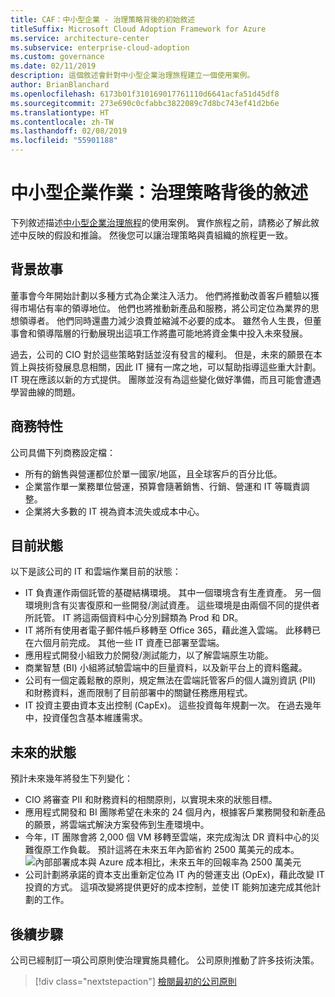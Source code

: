 ```yaml
---
title: CAF：中小型企業 - 治理策略背後的初始敘述
titleSuffix: Microsoft Cloud Adoption Framework for Azure
ms.service: architecture-center
ms.subservice: enterprise-cloud-adoption
ms.custom: governance
ms.date: 02/11/2019
description: 這個敘述會針對中小型企業治理旅程建立一個使用案例。
author: BrianBlanchard
ms.openlocfilehash: 6173b01f310169017761110d6641acfa51d45df8
ms.sourcegitcommit: 273e690c0cfabbc3822089c7d8bc743ef41d2b6e
ms.translationtype: HT
ms.contentlocale: zh-TW
ms.lasthandoff: 02/08/2019
ms.locfileid: "55901188"
---
```

# <a name="small-to-medium-enterprise-the-narrative-behind-the-governance-strategy"></a>中小型企業作業：治理策略背後的敘述

下列敘述描述[中小型企業治理旅程](./overview.md)的使用案例。 實作旅程之前，請務必了解此敘述中反映的假設和推論。 然後您可以讓治理策略與貴組織的旅程更一致。

## <a name="back-story"></a>背景故事

董事會今年開始計劃以多種方式為企業注入活力。 他們將推動改善客戶體驗以獲得市場佔有率的領導地位。 他們也將推動新產品和服務，將公司定位為業界的思想領導者。 他們同時還盡力減少浪費並縮減不必要的成本。 雖然令人生畏，但董事會和領導階層的行動展現出這項工作將盡可能地將資金集中投入未來發展。

過去，公司的 CIO 對於這些策略對話並沒有發言的權利。 但是，未來的願景在本質上與技術發展息息相關，因此 IT 擁有一席之地，可以幫助指導這些重大計劃。 IT 現在應該以新的方式提供。 團隊並沒有為這些變化做好準備，而且可能會遭遇學習曲線的問題。

## <a name="business-characteristics"></a>商務特性

公司具備下列商務設定檔：

- 所有的銷售與營運都位於單一國家/地區，且全球客戶的百分比低。
- 企業當作單一業務單位營運，預算會隨著銷售、行銷、營運和 IT 等職責調整。
- 企業將大多數的 IT 視為資本流失或成本中心。

## <a name="current-state"></a>目前狀態

以下是該公司的 IT 和雲端作業目前的狀態：

- IT 負責運作兩個託管的基礎結構環境。 其中一個環境含有生產資產。 另一個環境則含有災害復原和一些開發/測試資產。 這些環境是由兩個不同的提供者所託管。 IT 將這兩個資料中心分別歸類為 Prod 和 DR。
- IT 將所有使用者電子郵件帳戶移轉至 Office 365，藉此進入雲端。 此移轉已在六個月前完成。 其他一些 IT 資產已部署至雲端。
- 應用程式開發小組致力於開發/測試能力，以了解雲端原生功能。
- 商業智慧 (BI) 小組將試驗雲端中的巨量資料，以及新平台上的資料鑑藏。
- 公司有一個定義鬆散的原則，規定無法在雲端託管客戶的個人識別資訊 (PII) 和財務資料，進而限制了目前部署中的關鍵任務應用程式。
- IT 投資主要由資本支出控制 (CapEx)。 這些投資每年規劃一次。 在過去幾年中，投資僅包含基本維護需求。

## <a name="future-state"></a>未來的狀態

預計未來幾年將發生下列變化：

- CIO 將審查 PII 和財務資料的相關原則，以實現未來的狀態目標。
- 應用程式開發和 BI 團隊希望在未來的 24 個月內，根據客戶業務開發和新產品的願景，將雲端式解決方案發佈到生產環境中。
- 今年，IT 團隊會將 2,000 個 VM 移轉至雲端，來完成淘汰 DR 資料中心的災難復原工作負載。 預計這將在未來五年內節省約 2500 萬美元的成本。
    ![內部部署成本與 Azure 成本相比，未來五年的回報率為 2500 萬美元](../../../_images/governance/calculator-small-to-medium-enterprise.png)
- 公司計劃將承諾的資本支出重新定位為 IT 內的營運支出 (OpEx)，藉此改變 IT 投資的方式。 這項改變將提供更好的成本控制，並使 IT 能夠加速完成其他計劃的工作。

## <a name="next-steps"></a>後續步驟

公司已經制訂一項公司原則使治理實施具體化。 公司原則推動了許多技術決策。

> [!div class="nextstepaction"]
> [檢閱最初的公司原則](./initial-corporate-policy.md)
